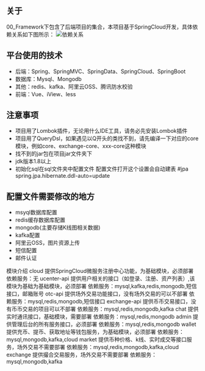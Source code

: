 ## 关于

00_Framework下包含了后端项目的集合，本项目基于SpringCloud开发，具体依赖关系如下图所示：
![依赖关系](https://images.gitee.com/uploads/images/2020/0408/155903_9173b5dc_2182501.png "QQ截图20200407194419.png")


## 平台使用的技术

- 后端：Spring、SpringMVC、SpringData、SpringCloud、SpringBoot
- 数据库：Mysql、Mongodb
- 其他：redis、kafka、阿里云OSS、腾讯防水校验
- 前端：Vue、iView、less

## 注意事项

- 项目用了Lombok插件，无论用什么IDE工具，请务必先安装Lombok插件
- 项目用了QueryDsl，如果遇见以Q开头的类找不到，请先编译一下对应的core模块，例如core、exchange-core、xxx-core这种模块
- 找不到的jar包在项目jar文件夹下
- jdk版本1.8以上
- 初始化sql在sql文件夹中配置文件 配置文件打开这个设置会自动建表 #jpa spring.jpa.hibernate.ddl-auto=update

## 配置文件需要修改的地方

- msyql数据库配置
- redis缓存数据库配置
- mongodb(主要存储K线图相关数据)
- kafka配置
- 阿里云OSS，图片资源上传
- 短信配置
- 邮件认证

模块介绍
cloud
提供SpringCloud微服务注册中心功能，为基础模块，必须部署
依赖服务：无
ucenter-api
提供用户相关的接口（如登录、注册、资产列表）,该模块为基础为基础模块，必须部署
依赖服务：mysql,kafka,redis,mongodb,短信接口，邮箱账号
otc-api
提供场外交易功能接口，没有场外交易的可以不部署
依赖服务：mysql,redis,mongodb,短信接口
exchange-api
提供币币交易接口，没有币币交易的项目可以不部署
依赖服务：mysql,redis,mongodb,kafka
chat
提供实时通讯接口，基础模块，需要部署
依赖服务：mysql,redis,mongodb
admin
提供管理后台的所有服务接口，必须部署
依赖服务：mysql,redis,mongodb
wallet
提供充币、提币、获取地址等钱包服务，为基础模块，必须部署
依赖服务：mysql,mongodb,kafka,cloud
market
提供币种价格、k线、实时成交等接口服务，场外交易不需要部署
依赖服务：mysql,redis,mongodb,kafka,cloud
exchange
提供撮合交易服务，场外交易不需要部署
依赖服务：mysql,mongodb,kafka